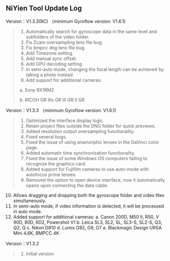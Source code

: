 ## NiYien Tool Update Log
Version：V1.3.3(RC) （minimum Gyroflow version: V1.6.1)
>1. Automatically search for gyroscope data in the same level and subfolders of the video folder.
>2. Fix Zcam oversampling lens file bug.
>3. Fix bmpcc dng lens file bug.
>4. Add Timezone setting.
>5. Add manual sync offset.
>6. Add GPU decoding setting.
>7. In semi-auto mode, changing the focal length can be achieved by taking a photo instead
>8. Add support for additional cameras:
>
> ​	a. Sony RX1RM2
>
> ​	b. RICOH GR IIIx GR III GR II GR

Version：V1.3.3 （minimum Gyroflow version: V1.6.1)

>1. Optimized the interface display logic.
>2. Retain project files outside the DNG folder for quick previews.
>3. Added resolution output oversampling functionality.
>4. Fixed several bugs.
>5. Fixed the issue of using anamorphic lenses in the DaVinci color page.
>6. Added automatic time synchronization functionality.
>7. Fixed the issue of some Windows OS computers failing to recognize the graphics card.
>8. Added support for Fujifilm cameras to use auto-mode with autofocus prime lenses.
>9. Removed the option to open device interface, now it automatically opens upon connecting the data cable.
  10. Allows dragging and dropping both the gyroscope folder and video files simultaneously.
  11. In semi-auto mode, if video information is detected, it will be processed in auto mode.
  12. Added support for additional cameras:
         a. Canon 200D, M50 II, R50, V 90D, 80D, 6D2, Powershot V1
         b. Leica SL3, SL2, SL, SL3-S, SL2-S, Q3, Q2, Q
         c. Nikon D810
         d. Lumix G92, G9, G7
         e. Blackmagic Design URSA Mini 4.6K, BMPCC 4K


Version：V1.3.2
>1. Initial version

